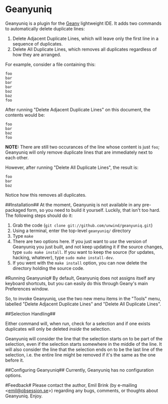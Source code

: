 Geanyuniq
=========
Geanyuniq is a plugin for the [Geany](http://geany.org/) lightweight IDE. It adds two commands to automatically delete duplicate lines:

1. Delete Adjacent Duplicate Lines, which will leave only the first line in a sequence of duplicates.
2. Delete All Duplicate Lines, which removes all duplicates regardless of how they are arranged.

For example, consider a file containing this:

    foo
    bar
    bar
    bar
    baz
    baz
    foo

After running "Delete Adjacent Duplicate Lines" on this document, the contents would be:

    foo
    bar
    baz
    foo

**NOTE:** There are still two occurances of the line whose content is just `foo`; Geanyuniq will only remove duplicate lines that are immediately next to each other.

However, after running "Delete All Duplicate Lines", the result is:

    foo
    bar
    baz

Notice how this removes all duplicates.

##Installation##
At the moment, Geanyuniq is not available in any pre-packaged form, so you need to build it yourself. Luckily, that isn't too hard. The following steps should do it:

1. Grab the code (`git clone git://github.com/unwind/geanyuniq.git`)
2. Using a terminal, enter the top-level `geanyuniq/` directory
3. Type `make`
4. There are two options here. If you just want to *use* the version of Geanyuniq you just built, and not keep updating it if the source changes, type `sudo make install`. If you want to keep the source (for updates, hacking, whatever), type `sudo make install-dev`.
5. If you went with the `make install` option, you can now delete the directory holding the source code.


#Running Geanyuniq#
By default, Geanyuniq does not assigns itself any keyboard shortcuts, but you can easily do this through Geany's main Preferences window.

So, to invoke Geanyuniq, use the two new menu items in the "Tools" menu, labelled "Delete Adjacent Duplicate Lines" and
"Delete All Duplicate Lines".


##Selection Handling##

Either command will, when run, check for a selection and if one exists duplicates will only be deleted *inside* the selection.

Geanyuniq will consider the line that the selection starts on to be part of the selection, even if the selection starts somewhere
in the middle of the line. It will also consider the line that the selection ends on to be the last line of the selection, i.e.
the entire line might be removed if it's the same as the one before it.


##Configuring Geanyuniq##
Currently, Geanyuniq has no configuration options.


#Feedback#
Please contact the author, Emil Brink (by e-mailing &lt;emil@obsession.se&gt;) regarding any bugs, comments, or thoughts about Geanyuniq. Enjoy.
